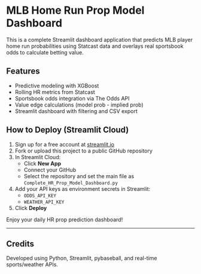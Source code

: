 
# MLB Home Run Prop Model Dashboard

This is a complete Streamlit dashboard application that predicts MLB player home run probabilities using Statcast data and overlays real sportsbook odds to calculate betting value.

## Features
- Predictive modeling with XGBoost
- Rolling HR metrics from Statcast
- Sportsbook odds integration via The Odds API
- Value edge calculations (model prob - implied prob)
- Streamlit dashboard with filtering and CSV export

## How to Deploy (Streamlit Cloud)

1. Sign up for a free account at [streamlit.io](https://streamlit.io)
2. Fork or upload this project to a public GitHub repository
3. In Streamlit Cloud:
   - Click **New App**
   - Connect your GitHub
   - Select the repository and set the main file as `Complete_HR_Prop_Model_Dashboard.py`
4. Add your API keys as environment secrets in Streamlit:
   - `ODDS_API_KEY`
   - `WEATHER_API_KEY`
5. Click **Deploy**

Enjoy your daily HR prop prediction dashboard!

---

## Credits
Developed using Python, Streamlit, pybaseball, and real-time sports/weather APIs.
